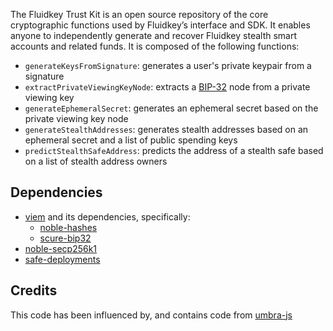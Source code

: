 The Fluidkey Trust Kit is an open source repository of the core cryptographic functions used by Fluidkey’s interface and SDK. It enables anyone to independently generate and recover Fluidkey stealth smart accounts and related funds. It is composed of the following functions:
- `generateKeysFromSignature`: generates a user's private keypair from a signature
- `extractPrivateViewingKeyNode`: extracts a [BIP-32](https://github.com/bitcoin/bips/blob/master/bip-0032.mediawiki) node from a private viewing key
- `generateEphemeralSecret`: generates an ephemeral secret based on the private viewing key node
- `generateStealthAddresses`: generates stealth addresses based on an ephemeral secret and a list of public spending keys
- `predictStealthSafeAddress`: predicts the address of a stealth safe based on a list of stealth address owners

Dependencies
------------
- [viem](https://github.com/wevm/viem) and its dependencies, specifically:
  - [noble-hashes](https://github.com/paulmillr/noble-hashes)
  - [scure-bip32](https://github.com/paulmillr/scure-bip32)
- [noble-secp256k1](https://github.com/paulmillr/noble-secp256k1)
- [safe-deployments](https://github.com/safe-global/safe-deployments)


Credits
-------
This code has been influenced by, and contains code from [umbra-js](https://github.com/ScopeLift/umbra-protocol)